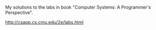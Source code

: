 My solutions to the labs in book "Computer Systems: A Programmer's Perspective".

http://csapp.cs.cmu.edu/2e/labs.html